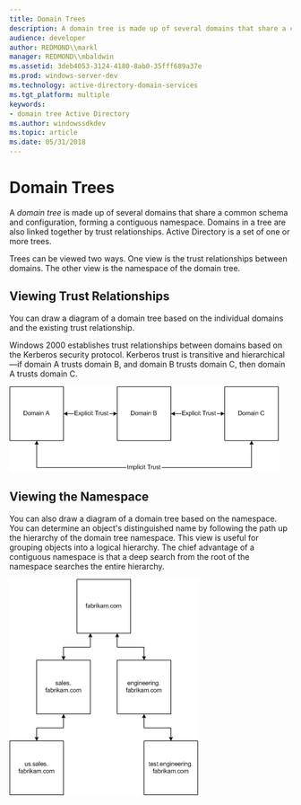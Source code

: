 ```yaml
---
title: Domain Trees
description: A domain tree is made up of several domains that share a common schema and configuration, forming a contiguous namespace.
audience: developer
author: REDMOND\\markl
manager: REDMOND\\mbaldwin
ms.assetid: 3deb4053-3124-4180-8ab0-35fff689a37e
ms.prod: windows-server-dev
ms.technology: active-directory-domain-services
ms.tgt_platform: multiple
keywords:
- domain tree Active Directory
ms.author: windowssdkdev
ms.topic: article
ms.date: 05/31/2018
---
```


# Domain Trees

A *domain tree* is made up of several domains that share a common schema and configuration, forming a contiguous namespace. Domains in a tree are also linked together by trust relationships. Active Directory is a set of one or more trees.

Trees can be viewed two ways. One view is the trust relationships between domains. The other view is the namespace of the domain tree.

## Viewing Trust Relationships

You can draw a diagram of a domain tree based on the individual domains and the existing trust relationship.

Windows 2000 establishes trust relationships between domains based on the Kerberos security protocol. Kerberos trust is transitive and hierarchical—if domain A trusts domain B, and domain B trusts domain C, then domain A trusts domain C.

![domain tree trust relationship](images/domain-trust.png)

## Viewing the Namespace

You can also draw a diagram of a domain tree based on the namespace. You can determine an object's distinguished name by following the path up the hierarchy of the domain tree namespace. This view is useful for grouping objects into a logical hierarchy. The chief advantage of a contiguous namespace is that a deep search from the root of the namespace searches the entire hierarchy.

![namespace domain tree](images/namespace.png)

 

 




